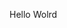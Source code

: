 Hello Wolrd














































































































































































































































































































































































































































































































































































































































































































































































































































































































































































































































































































































































































































































































































































































































































































































































































































































































































































































































































































































































































































































































































































































































































































































































































































































































































































































































































































































































































































































































































































































































